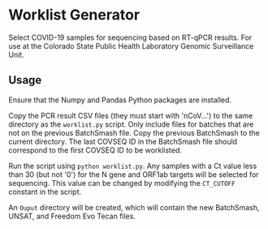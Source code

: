 # Worklist Generator

Select COVID-19 samples for sequencing based on RT-qPCR results. For use at the Colorado State Public Health Laboratory Genomic Surveillance Unit.

## Usage

Ensure that the Numpy and Pandas Python packages are installed.

Copy the PCR result CSV files (they must start with 'nCoV...') to the same directory as the `worklist.py` script. Only include files for batches that are not on the previous BatchSmash file. Copy the previous BatchSmash to the current directory. The last COVSEQ ID in the BatchSmash file should correspond to the first COVSEQ ID to be worklisted.

Run the script using `python worklist.py`. Any samples with a Ct value less than 30 (but not '0') for the N gene and ORF1ab targets will be selected for sequencing. This value can be changed by modifying the `CT_CUTOFF` constant in the script.

An `Ouput` directory will be created, which will contain the new BatchSmash, UNSAT, and Freedom Evo Tecan files.
